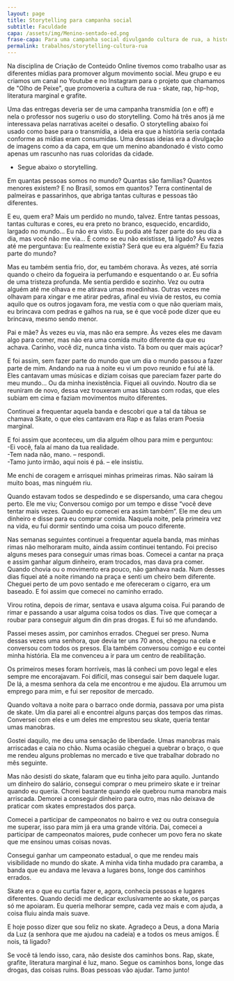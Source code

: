 ```yaml
---
layout: page
title: Storytelling para campanha social
subtitle: Faculdade
capa: /assets/img/Menino-sentado-ed.png
frase-capa: Para uma campanha social divulgando cultura de rua, a história de um menino.
permalink: trabalhos/storytelling-cultura-rua
---
```



Na disciplina de Criação de Conteúdo Online tivemos como trabalho usar as diferentes mídias para promover algum movimento social. Meu grupo e eu criamos um canal no Youtube e no Instagram para o projeto que chamamos de "Olho de Peixe", que promoveria a cultura de rua - skate, rap, hip-hop, literatura marginal e grafite.

Uma das entregas deveria ser de uma campanha transmídia (on e off) e nela o professor nos sugeriu o uso do storytelling. Como há três anos já me interessava pelas narrativas aceitei o desafio. O storytelling abaixo foi usado como base para o transmídia, a ideia era que a história seria contada conforme as mídias eram consumidas. Uma dessas ideias era a divulgação de imagens como a da capa, em que um menino abandonado é visto como apenas um rascunho nas ruas coloridas da cidade.

* Segue abaixo o storytelling.


Em quantas pessoas somos no mundo? Quantas são famílias? Quantos menores existem? E no Brasil, somos em quantos? Terra continental de palmeiras e passarinhos, que abriga tantas culturas e pessoas tão diferentes.

E eu, quem era? Mais um perdido no mundo, talvez. Entre tantas pessoas, tantas culturas e cores, eu era preto no branco, esquecido, encardido, largado no mundo... Eu não era visto. Eu podia até fazer parte do seu dia a dia, mas você não me via... É como se eu não existisse, tá ligado?
Às vezes até me perguntava: Eu realmente existia? Será que eu era alguém? Eu fazia parte do mundo?

Mas eu também sentia frio, dor, eu também chorava. Às vezes, até sorria quando o cheiro da fogueira ia perfumando e esquentando o ar. Eu sofria de uma tristeza profunda. Me sentia perdido e sozinho.
Vez ou outra alguém até me olhava e me atirava umas moedinhas. Outras vezes me olhavam para xingar e me atirar pedras, afinal eu vivia de restos, eu comia aquilo que os outros jogavam fora, me vestia com o que não queriam mais, eu brincava com pedras e galhos na rua, se é que você pode dizer que eu brincava, mesmo sendo menor.

Pai e mãe? Às vezes eu via, mas não era sempre. Às vezes eles me davam algo para comer, mas não era uma comida muito diferente da que eu achava. Carinho, você diz, nunca tinha visto. Tá bom ou quer mais açúcar?

E foi assim, sem fazer parte do mundo que um dia o mundo passou a fazer parte de mim.
Andando na rua à noite eu vi um povo reunido e fui até lá. Eles cantavam umas músicas e diziam coisas que pareciam fazer parte do meu mundo... Ou da minha inexistência. Fiquei ali ouvindo.
Noutro dia se reuniram de novo, dessa vez trouxeram umas tábuas com rodas, que eles subiam em cima e faziam movimentos muito diferentes.

Continuei a frequentar aquela banda e descobri que a tal da tábua se chamava Skate, o que eles cantavam era Rap e as falas eram Poesia marginal.

E foi assim que aconteceu, um dia alguém olhou para mim e perguntou:  
-Ei você, fala aí mano da tua realidade.  
-Tem nada não, mano. – respondi.  
-Tamo junto irmão, aqui nois é pá. – ele insistiu.  

Me enchi de coragem e arrisquei minhas primeiras rimas. Não saíram lá muito boas, mas ninguém riu.

Quando estavam todos se despedindo e se dispersando, uma cara chegou perto. Ele me viu; Conversou comigo por um tempo e disse “você deve tentar mais vezes. Quando eu comecei era assim também”. Ele me deu um dinheiro e disse para eu comprar comida. Naquela noite, pela primeira vez na vida, eu fui dormir sentindo uma coisa um pouco diferente.

Nas semanas seguintes continuei a frequentar aquela banda, mas minhas rimas não melhoraram muito, ainda assim continuei tentando. Foi preciso alguns meses para conseguir umas rimas boas.
Comecei a cantar na praça e assim ganhar algum dinheiro, eram trocados, mas dava pra comer. Quando chovia ou o movimento era pouco, não ganhava nada. Num desses dias fiquei até a noite rimando na praça e senti um cheiro bem diferente. Cheguei perto de um povo sentado e me ofereceram o cigarro, era um baseado. E foi assim que comecei no caminho errado.

Virou rotina, depois de rimar, sentava e usava alguma coisa. Fui parando de rimar e passando a usar alguma coisa todos os dias. Tive que começar a roubar para conseguir algum din din pras drogas. E fui só me afundando.

Passei meses assim, por caminhos errados. Cheguei ser preso. Numa dessas vezes uma senhora, que devia ter uns 70 anos, chegou na cela e conversou com todos os presos. Ela também conversou comigo e eu contei minha história. Ela me convenceu a ir para um centro de reabilitação.

Os primeiros meses foram horríveis, mas lá conheci um povo legal e eles sempre me encorajavam. Foi difícil, mas consegui sair bem daquele lugar. De lá, a mesma senhora da cela me encontrou e me ajudou. Ela arrumou um emprego para mim, e fui  ser repositor de mercado.

Quando voltava a noite para o barraco onde dormia, passava por uma pista de skate. Um dia parei ali e encontrei alguns parças dos tempos das rimas. Conversei com eles e um deles me emprestou seu skate, queria tentar umas manobras.

Gostei daquilo, me deu uma sensação de liberdade. Umas manobras mais arriscadas e caia no chão. Numa ocasião cheguei a quebrar o braço, o que me rendeu alguns problemas no mercado e tive que trabalhar dobrado no mês seguinte.

Mas não desisti do skate, falaram que eu tinha jeito para aquilo. Juntando um dinheiro do salário, consegui comprar o meu primeiro skate e ir treinar quando eu queria. Chorei bastante quando ele quebrou numa manobra mais arriscada. Demorei a conseguir dinheiro para outro, mas não deixava de praticar com skates emprestados dos parça.

Comecei a participar de campeonatos no bairro e vez ou outra conseguia me superar, isso para mim já era uma grande vitória. Dai, comecei a participar de campeonatos maiores, pude conhecer um povo fera no skate que me ensinou umas coisas novas.

Consegui ganhar um campeonato estadual, o que me rendeu mais visibilidade no mundo do skate. A minha vida tinha mudado pra caramba, a banda que eu andava me levava a lugares bons, longe dos caminhos errados.

Skate era o que eu curtia fazer e, agora, conhecia pessoas e lugares diferentes. Quando decidi me dedicar exclusivamente ao skate, os parças só me apoiaram. Eu queria melhorar sempre, cada vez mais e com ajuda, a coisa fluiu ainda mais suave.

E hoje posso dizer que sou feliz no skate. Agradeço a Deus, a dona Maria da Luz (a senhora que me ajudou na cadeia) e a todos os meus amigos. É nois, tá ligado?

Se você tá lendo isso, cara, não desiste dos caminhos bons. Rap, skate, grafite, literatura marginal é luz, mano. Segue os caminhos bons, longe das drogas, das coisas ruins. Boas pessoas vão ajudar. Tamo junto!
